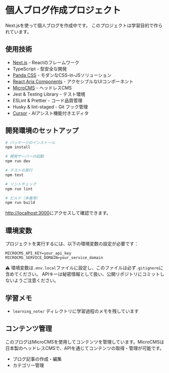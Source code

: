 # 個人ブログ作成プロジェクト

Next.jsを使って個人ブログを作成中です。
このプロジェクトは学習目的で作られています。

## 使用技術

- [Next.js](https://nextjs.org) - Reactのフレームワーク
- TypeScript - 型安全な開発
- [Panda CSS](https://panda-css.com) - モダンなCSS-in-JSソリューション
- [React Aria Components](https://react-spectrum.adobe.com/react-aria/index.html) - アクセシブルなUIコンポーネント
- [MicroCMS](https://microcms.io) - ヘッドレスCMS
- Jest & Testing Library - テスト環境
- ESLint & Prettier - コード品質管理
- Husky & lint-staged - Git フック管理
- [Cursor](https://www.cursor.com/ja) - AIアシスト機能付きエディタ

## 開発環境のセットアップ

```bash
# パッケージのインストール
npm install

# 開発サーバーの起動
npm run dev

# テストの実行
npm test

# リントチェック
npm run lint

# ビルド（本番用）
npm run build
```

[http://localhost:3000](http://localhost:3000)にアクセスして確認できます。

## 環境変数

プロジェクトを実行するには、以下の環境変数の設定が必要です：

```env
MICROCMS_API_KEY=your_api_key
MICROCMS_SERVICE_DOMAIN=your_service_domain
```
⚠️ 環境変数は`.env.local`ファイルに設定し、このファイルは必ず`.gitignore`に含めてください。
APIキーは秘密情報として扱い、公開リポジトリにコミットしないようご注意ください。

## 学習メモ

- `learning_note/` ディレクトリに学習過程のメモを残しています

## コンテンツ管理

このブログはMicroCMSを使用してコンテンツを管理しています。MicroCMSは日本製のヘッドレスCMSで、APIを通じてコンテンツの取得・管理が可能です。

- ブログ記事の作成・編集
- カテゴリー管理
